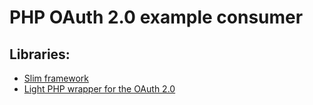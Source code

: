 # PHP OAuth 2.0 example consumer
## Libraries:
+ [Slim framework](http://www.slimframework.com/)
+ [Light PHP wrapper for the OAuth 2.0](https://github.com/adoy/PHP-OAuth2)